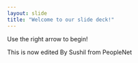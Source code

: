 ```yaml
---
layout: slide
title: "Welcome to our slide deck!"
---
```


Use the right arrow to begin!

This is now edited By Sushil from PeopleNet

